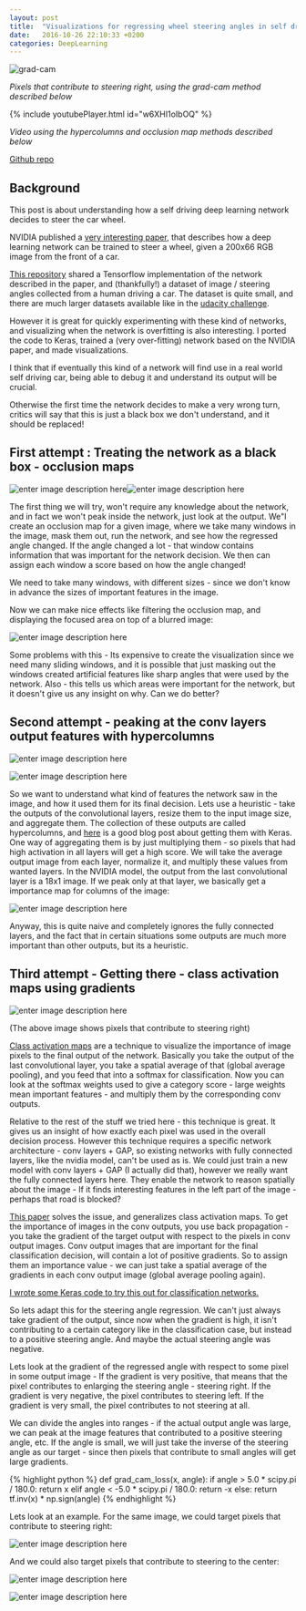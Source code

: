 ```yaml
---
layout: post
title:  "Visualizations for regressing wheel steering angles in self driving cars"
date:   2016-10-26 22:10:33 +0200
categories: DeepLearning
---
```


![grad-cam](https://github.com/jacobgil/keras-steering-angle-visualizations/blob/master/examples/18123_cam.jpg?raw=true)

*Pixels that contribute to steering right, using the grad-cam method described below*

{% include youtubePlayer.html id="w6XHI1oIbOQ" %}

*Video using the hypercolumns and occlusion map methods described below*


[Github repo](https://github.com/jacobgil/keras-steering-angle-visualizations)

Background
--------------------------------------------------------------------

This post is about understanding how a self driving deep learning network decides to steer the car wheel.

NVIDIA published a [very interesting paper,](https://arxiv.org/pdf/1604.07316.pdf) that describes how a deep learning network can be trained to steer a wheel, given a 200x66 RGB image from the front of a car.

[This repository](https://github.com/SullyChen/Nvidia-Autopilot-TensorFlow) shared a Tensorflow implementation of the network described in the paper, and (thankfully!) a dataset of image / steering angles collected from a human driving a car.
The dataset is quite small, and there are much larger datasets available like in the [udacity challenge](https://medium.com/udacity/challenge-2-using-deep-learning-to-predict-steering-angles-f42004a36ff3#.cdis1phrk). 

However it is great for quickly experimenting with these kind of networks, and visualizing when the network is overfitting is also interesting.
I ported the code to Keras, trained a (very over-fitting) network based on the NVIDIA paper, and made visualizations.

I think that if eventually this kind of a network will find use in a real world self driving car, being able to debug it and understand its output will be crucial.

Otherwise the first time the network decides to make a very wrong turn, critics will say that this is just a black box we don't understand, and it should be replaced!



First attempt : Treating the network as a black box - occlusion maps
--------------------------------------------------------------------

![enter image description here](https://github.com/jacobgil/keras-steering-angle-visualizations/blob/master/examples/25123.jpg?raw=true)![enter image description here](https://github.com/jacobgil/keras-steering-angle-visualizations/blob/master/examples/25123_occlusion.jpg?raw=true)

The first thing we will try, won't require any knowledge about the network, and in fact we won't peak inside the network, just look at the output.
We"l create an occlusion map for a given image, where we take many windows in the image, mask them out, run the network, and see how the regressed angle changed.
If the angle changed a lot - that window contains information that was important for the network decision.
We then can assign each window a score based on how the angle changed!

We need to take many windows, with different sizes - since we don't know in advance the sizes of important features in the image.

Now we can make nice effects like filtering the occlusion map, and displaying the focused area on top of a blurred image:

![enter image description here](https://github.com/jacobgil/keras-steering-angle-visualizations/blob/master/examples/10123_occlusion_blurred.jpg?raw=true)

Some problems with this - 
Its expensive to create the visualization since we need many sliding windows,
and it is possible that just masking out the windows created artificial features like sharp angles that were used by the network.
Also - this tells us which areas were important for the network, but it doesn't give us any insight on why.
Can we do better?


Second attempt - peaking at the conv layers output features with hypercolumns
--------------------------------------------------------------------
![enter image description here](https://github.com/jacobgil/keras-steering-angle-visualizations/blob/master/examples/38123_hypercolumns.jpg?raw=true)

![enter image description here](https://github.com/jacobgil/keras-steering-angle-visualizations/blob/master/examples/18123_hypercolumns.jpg?raw=true)

So we want to understand what kind of features the network saw in the image, and how it used them for its final decision.
Lets use a heuristic - take the outputs of the convolutional layers, resize them to the input image size, and aggregate them.
The collection of these outputs are called hypercolumns, and [here](http://blog.christianperone.com/2016/01/convolutional-hypercolumns-in-python/) is a good blog post about getting them with Keras.
One way of aggregating them is by just multiplying them - so pixels that had high activation in all layers will get a high score.
We will take the average output image from each layer, normalize it, and multiply these values from wanted layers.
In the NVIDIA model, the output from the last convolutional layer is a 18x1 image.
If we peak only at that layer, we basically get a importance map for columns of the image:

![enter image description here](https://github.com/jacobgil/keras-steering-angle-visualizations/blob/master/examples/18123_hypercolumns_lastlayer.jpg?raw=true)

Anyway, this is quite naive and completely ignores the fully connected layers, and the fact that in certain situations some outputs are much more important than other outputs, but its a heuristic.


Third attempt - Getting there - class activation maps using gradients
--------------------------------------------------------------------

![enter image description here](https://github.com/jacobgil/keras-steering-angle-visualizations/blob/master/examples/18123_cam.jpg?raw=true)

(The above image shows pixels that contribute to steering right)

[Class activation maps](http://jacobcv.blogspot.com/2016/08/class-activation-maps-in-keras.html) are a technique to visualize the importance of image pixels to the final output of the network.
Basically you take the output of the last convolutional layer, you take a spatial average of that (global average pooling), and you feed that into a softmax for classification.
Now you can look at the softmax weights used to give a category score - large weights mean important features - and multiply them by the corresponding conv outputs.

Relative to the rest of the stuff we tried here - this technique is great. It gives us an insight of how exactly each pixel was used in the overall decision process.
However this technique requires a specific network architecture - conv layers + GAP, so existing networks with fully connected layers, like the nvidia model, can't be used as is.
We could just train a new model with conv layers + GAP (I actually did that), however we really want the fully connected layers here. They enable the network to reason spatially about the image - If it finds interesting features in the left part of the image - perhaps that road is blocked?

[This paper](https://arxiv.org/pdf/1610.02391v1.pdf) solves the issue, and generalizes class activation maps.
To get the importance of images in the conv outputs, you use back propagation - you take the gradient of the target output with respect to the pixels in conv output images.
Conv output images that are important for the final classification decision, will contain a lot of positive gradients. So to assign them an importance value - we can just take a spatial average of the gradients in each conv output image (global average pooling again).

[I wrote some Keras code to try this out for classification networks.](https://github.com/jacobgil/keras-grad-cam)

So lets adapt this for the steering angle regression.
We can't just always take gradient of the output, since now when the gradient is high, it isn't contributing to a certain category like in the classification case, but instead to a positive steering angle. And maybe the actual steering angle was negative.

Lets look at the gradient of the regressed angle with respect to some pixel in some output image - 
If the gradient is very positive, that means that the pixel contributes to enlarging the steering angle - steering right.
If the gradient is very negative, the pixel contributes to steering left.
If the gradient is very small, the pixel contributes to not steering at all.

We can divide the angles into ranges - if the actual output angle was large, we can peak at the image features that contributed to a positive steering angle, etc.
If the angle is small, we will just take the inverse of the steering angle as our target - since then pixels that contribute to small angles will get large gradients.

{% highlight python %}
    def grad_cam_loss(x, angle):
	    if angle > 5.0 * scipy.pi / 180.0:
	        return x
	    elif angle < -5.0 * scipy.pi / 180.0:
	        return -x
	    else:
	        return tf.inv(x) * np.sign(angle)
{% endhighlight %}

Lets look at an example.
For the same image, we could target pixels that contribute to steering right:

![enter image description here](https://github.com/jacobgil/keras-steering-angle-visualizations/blob/master/examples/19943_cam_right.jpg?raw=true)

And we could also target pixels that contribute to steering to the center:

![enter image description here](https://github.com/jacobgil/keras-steering-angle-visualizations/blob/master/examples/19943_cam_center.jpg?raw=true)

![enter image description here](https://github.com/jacobgil/keras-steering-angle-visualizations/blob/master/examples/1123_cam.jpg?raw=true)

